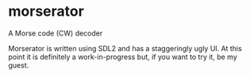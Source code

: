# morserator
A Morse code (CW) decoder

Morserator is written using SDL2 and has a staggeringly ugly UI.  At this point it is definitely a work-in-progress but, if you want to try it, be my guest.
